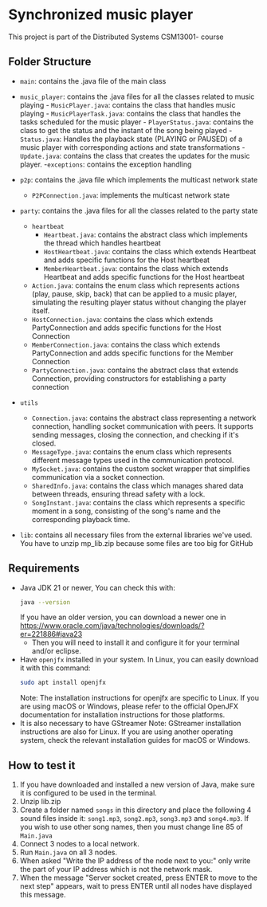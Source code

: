 # Synchronized music player
This project is part of the Distributed Systems CSM13001- course

## Folder Structure
- `main`: contains the .java file of the main class

- `music_player`: contains the .java files for all the classes related to music playing
        - `MusicPlayer.java`: contains the class that handles music playing
        - `MusicPlayerTask.java`: contains the class that handles the tasks scheduled for the music player
        - `PlayerStatus.java`: contains the class to get the status and the instant of the song being played
        - `Status.java`: Handles the playback state (PLAYING or PAUSED) of a music player with corresponding actions and state transformations
        - `Update.java`: contains the class that creates the updates for the music player.
        -`exceptions`: contains the exception handling

- `p2p`: contains the .java file which implements the multicast network state
    - `P2PConnection.java`: implements the multicast network state

- `party`: contains the .java files for all the classes related to the party state
    - `heartbeat`
        - `Heartbeat.java`: contains the abstract class which implements the thread which handles heartbeat
        - `HostHeartbeat.java`: contains the class which extends Heartbeat and adds specific functions for the Host heartbeat
        - `MemberHeartbeat.java`: contains the class which extends Heartbeat and adds specific functions for the Host heartbeat
    - `Action.java`: contains the enum class which represents actions (play, pause, skip, back) that can be applied to a music player, simulating the resulting player status without changing the player itself.
    - `HostConnection.java`: contains the class which extends PartyConnection and adds specific functions for the Host Connection
    - `MemberConnection.java`: contains the class which extends PartyConnection and adds specific functions for the Member Connection
    - `PartyConnection.java`: contains the abstract class that extends Connection, providing constructors for establishing a party connection

- `utils`
    - `Connection.java`: contains the abstract class representing a network connection, handling socket communication with peers. It supports sending messages, closing the connection, and checking if it's closed. 
    - `MessageType.java`: contains the enum class which represents different message types used in the communication protocol.
    - `MySocket.java`: contains the custom socket wrapper that simplifies communication via a socket connection.
    - `SharedInfo.java`: contains the class which manages shared data between threads, ensuring thread safety with a lock.
    - `SongInstant.java`: contains the class which represents a specific moment in a song, consisting of the song's name and the corresponding playback time.

-  `lib`: contains all necessary files from the external libraries we've used. You have to unzip mp_lib.zip because some files are too big for GitHub

## Requirements

- Java JDK 21 or newer, You can check this with:
    ```bash
    java --version
    ```
    If you have an older version, you can download a newer one in https://www.oracle.com/java/technologies/downloads/?er=221886#java23
    - Then you will need to install it and configure it for your terminal and/or eclipse. 
- Have `openjfx` installed in your system. In Linux, you can easily download it with this command:
    ```bash
    sudo apt install openjfx
    ```
    Note: The installation instructions for openjfx are specific to Linux. If you are using macOS or Windows, please refer to the official OpenJFX documentation for installation instructions for those platforms.
- It is also necessary to have GStreamer
    Note: GStreamer installation instructions are also for Linux. If you are using another operating system, check the relevant installation guides for macOS or Windows.


## How to test it
1. If you have downloaded and installed a new version of Java, make sure it is configured to be used in the terminal. 
2. Unzip lib.zip
3. Create a folder named `songs` in this directory and place the following 4 sound files inside it: `song1.mp3`, `song2.mp3`, `song3.mp3` and `song4.mp3`. If you wish to use other song names, then you must change line 85 of `Main.java`
4. Connect 3 nodes to a local network.
4. Run `Main.java` on all 3 nodes.
5. When asked "Write the IP address of the node next to you:" only write the part of your IP address which is not the network mask.
6. When the message "Server socket created, press ENTER to move to the next step" appears, wait to press ENTER until all nodes have displayed this message.
